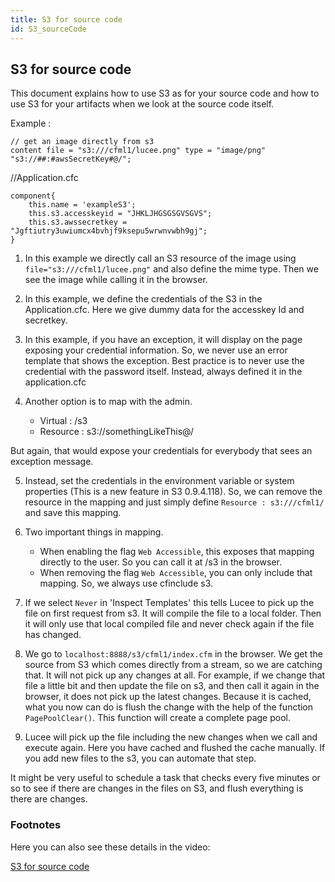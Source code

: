 ```yaml
---
title: S3 for source code
id: S3_sourceCode
---
```

## S3 for source code ##

This document explains how to use S3 as for your source code and how to use S3 for your artifacts when we look at the source code itself. 

Example : 

```luceescript
// get an image directly from s3
content file = "s3:///cfml1/lucee.png" type = "image/png"
"s3://##:#awsSecretKey#@/";
```

//Application.cfc

```luceescript
component{
	this.name = 'exampleS3';
	this.s3.accesskeyid = "JHKLJHGSGSGVSGVS";
	this.s3.awssecretkey = "Jgftiutry3uwiumcx4bvhjf9ksepu5wrwnvwbh9gj";
}
```

1) In this example we directly call an S3 resource of the image using ``file="s3:///cfml1/lucee.png"`` and also define the mime type. Then we see the image while calling it in the browser. 

2) In this example, we define the credentials of the S3 in the Application.cfc. Here we give dummy data for the accesskey Id and secretkey. 

3) In this example, if you have an exception, it will display on the page exposing your credential information. So, we never use an error template that shows the exception. Best practice is to never use the credential with the password itself. Instead, always defined it in the application.cfc

4) Another option is to map with the admin.

	- Virtual : /s3
	- Resource : s3://somethingLikeThis@/

But again, that would expose your credentials for everybody that sees an exception message. 

5) Instead, set the credentials in the environment variable or system properties (This is a new feature in S3 0.9.4.118). So, we can remove the resource in the mapping and just simply define ``Resource : s3:///cfml1/`` and save this mapping.

6) Two important things in mapping.

	* When enabling the flag ``Web Accessible``, this exposes that mapping directly to the user. So you can call it at /s3 in the browser.
	* When removing the flag ``Web Accessible``, you can only include that mapping. So, we always use cfinclude s3.

7) If we select ``Never`` in 'Inspect Templates' this tells Lucee to pick up the file on first request from s3. It will compile the file to a local folder. Then it will only use that local compiled file and never check again if the file has changed.  

8) We go to ``localhost:8888/s3/cfml1/index.cfm`` in the browser. We get the source from S3 which comes directly from a stream, so we are catching that. It will not pick up any changes at all. For example, if we change that file a little bit and then update the file on s3, and then call it again in the browser, it does not pick up the latest changes. Because it is cached, what you now can do is flush the change with the help of the function ``PagePoolClear()``. This function will create a complete page pool.

9) Lucee will pick up the file including the new changes when we call and execute again. Here you have cached and flushed the cache manually. If you add new files to the s3, you can automate that step.

It might be very useful to schedule a task that checks every five minutes or so to see if there are changes in the files on S3, and flush everything is there are changes.

### Footnotes ###

Here you can also see these details in the video:

[S3 for source code](https://youtu.be/twQomRCbaCY)
